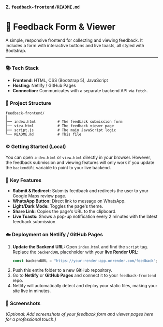 ### 2\. `feedback-frontend/README.md`

# 🎨 Feedback Form & Viewer

A simple, responsive frontend for collecting and viewing feedback. It includes a form with interactive buttons and live toasts, all styled with Bootstrap.

-----

### 📚 Tech Stack

  * **Frontend:** HTML, CSS (Bootstrap 5), JavaScript
  * **Hosting:** Netlify / GitHub Pages
  * **Connection:** Communicates with a separate backend API via `fetch`.

### 📂 Project Structure

```
feedback-frontend/
│
├── index.html          # The feedback submission form
├── view.html           # The feedback viewer page
├── script.js           # The main JavaScript logic
└── README.md           # This file
```

### ⚙️ Getting Started (Local)

You can open `index.html` or `view.html` directly in your browser. However, the feedback submission and viewing features will only work if you update the `backendURL` variable to point to your live backend.

### 🚀 Key Features

  * **Submit & Redirect:** Submits feedback and redirects the user to your Google Maps review page.
  * **WhatsApp Button:** Direct link to message on WhatsApp.
  * **Light/Dark Mode:** Toggles the page's theme.
  * **Share Link:** Copies the page's URL to the clipboard.
  * **Live Toasts:** Shows a pop-up notification every 2 minutes with the latest feedback submission.

### ☁️ Deployment on Netlify / GitHub Pages

1.  **Update the Backend URL:** Open `index.html` and find the `script` tag. Replace the `backendURL` placeholder with your **live Render URL**:
    ```javascript
    const backendURL = "https://your-render-app.onrender.com/feedback";
    ```
2.  Push this entire folder to a new GitHub repository.
3.  Go to **Netlify** or **GitHub Pages** and connect it to your `feedback-frontend` repo.
4.  Netlify will automatically detect and deploy your static files, making your site live in minutes.

### 📸 Screenshots

*(Optional: Add screenshots of your feedback form and viewer pages here for a professional touch.)*
